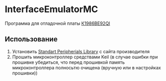 # InterfaceEmulatorMC

Программа для отладочной платы [К1986ВЕ92QI](https://ic.milandr.ru/products/programmno_otladochnye_sredstva/otladochnye_komplekty/otladochnyy-komplekt-dlya-mikrokontrollera-k1986ve92qi/)

## Использование

1. Установить [Standart Peripherials Library](https://ic.milandr.ru/products/mikrokontrollery_i_protsessory/32_razryadnye_mikrokontrollery/1986ve9kh_yadro_arm_cortex_m3/k1986ve92qi/#tests_tab) с сайта производителя
2. Прошить микроконтроллер средствами Keil (в случае ошибки при прошивке убедиться, что перед прошивкой память микроконтроллера полносьтю очищена (вручную или в настройках прошивки))
